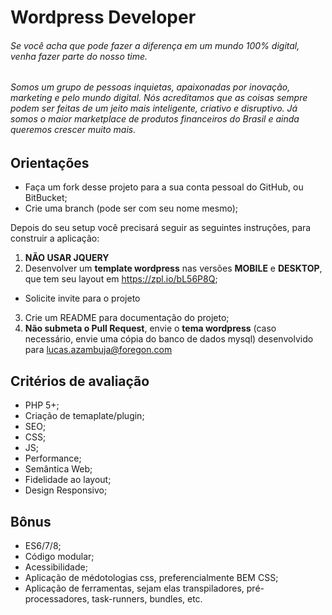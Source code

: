Wordpress Developer
============================

###### Se você acha que pode fazer a diferença em um mundo 100% digital, venha fazer parte do nosso time.

###### Somos um grupo de pessoas inquietas, apaixonadas por inovação, marketing e pelo mundo digital. Nós acreditamos que as coisas sempre podem ser feitas de um jeito mais inteligente, criativo e disruptivo. Já somos o maior marketplace de produtos financeiros do Brasil e ainda queremos crescer muito mais.

Orientações
-----
* Faça um fork desse projeto para a sua conta pessoal do GitHub, ou BitBucket;
* Crie uma branch (pode ser com seu nome mesmo);

Depois do seu setup você precisará seguir as seguintes instruções, para construir a aplicação:

1. **NÃO USAR JQUERY**
2. Desenvolver um **template wordpress** nas versões **MOBILE** e **DESKTOP**, que tem seu layout em https://zpl.io/bL56P8Q;

  * Solicite invite para o projeto

3. Crie um README para documentação do projeto;
4. **Não submeta o Pull Request**, envie o **tema wordpress** (caso necessário, envie uma cópia do banco de dados mysql) desenvolvido para lucas.azambuja@foregon.com


Critérios de avaliação
-----
* PHP 5+;
* Criação de temaplate/plugin;
* SEO;
* CSS;
* JS;
* Performance;
* Semântica Web;
* Fidelidade ao layout;
* Design Responsivo;

Bônus
-----
* ES6/7/8;
* Código modular;
* Acessibilidade;
* Aplicação de médotologias css, preferencialmente BEM CSS;
* Aplicação de ferramentas, sejam elas transpiladores, pré-processadores, task-runners, bundles, etc.
